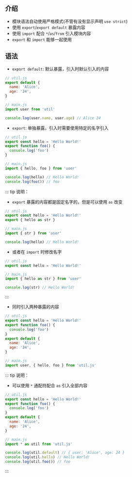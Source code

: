 ## 介绍

+ 模块语法自动使用严格模式(不管有没有显示声明 `use strict`)
+ 使用 `export`/`export default` 暴露内容
+ 使用 `import` 配合 `*`/`as`/`from` 引入模块内容
+ `export` 和 `import` 能够一起使用

## 语法

+ `export default`: 默认暴露，引入时默认引入的内容

```js
// util.js
export default {
  name: 'Alice',
  age: '24',
}

// main.js
import user from 'util'

console.log(user.name, user.age) // Alice 24
```

+ `export`: 单独暴露，引入时需要使用特定的名字引入

```js
// util.js
export const hello = 'Hello World!'
export function foo() {
  console.log('foo')
}

// main.js
import { hello, foo } from 'user'

console.log(hello) // Hello World!
console.log(foo()) // foo
```

::: tip 说明：
+ `export` 暴露的内容都是固定名字的，但是可以使用 `as` 改变
```js
// util.js
export const hello = 'Hello World!'
export { hello as str }

// main.js
import { str } from 'user'

console.log(hello) // Hello World!
```
+ 或者在 `import` 时修改名字
```js
// util.js
export const hello = 'Hello World!'

// main.js
import { hello as str } from 'user'

console.log(str) // Hello World!
```
:::


+ 同时引入两种暴露的内容

```js
// util.js
export const hello = 'Hello World!'
export function foo() {
  console.log('foo')
}
export default {
  name: 'Alice',
  age: '24',
}

// main.js
import user, { hello, foo } from 'util.js'
```

::: tip 说明：
+ 可以使用 `*` 通配符配合 `as` 引入全部内容
```js
// util.js
export const hello = 'Hello World!'
export function foo() {
  console.log('foo')
}
export default {
  name: 'Alice',
  age: '24',
}

// main.js
import * as util from 'util.js'

console.log(util.default) // { user: 'Alice', age: 24 }
console.log(util.hello) // Hello World!
console.log(util.foo()) // foo
```
:::






